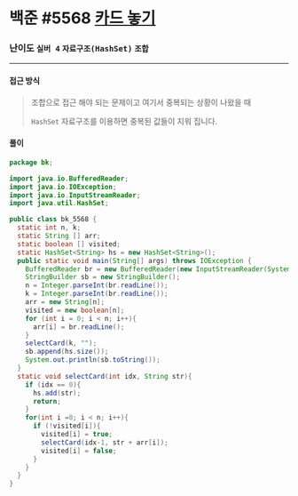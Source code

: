 # 백준 #5568 [카드 놓기](https://www.acmicpc.net/problem/5568)

### 난이도 `실버 4` `자료구조(HashSet)` `조합` 

---

#### 접근 방식

> 조합으로 접근 해야 되는 문제이고 여기서 중복되는 상황이 나왔을 때 
>
> `HashSet` 자료구조를 이용하면 중복된 값들이 지워 집니다.

#### 풀이

```java
package bk;

import java.io.BufferedReader;
import java.io.IOException;
import java.io.InputStreamReader;
import java.util.HashSet;

public class bk_5568 {
  static int n, k;
  static String [] arr;
  static boolean [] visited;
  static HashSet<String> hs = new HashSet<String>();
  public static void main(String[] args) throws IOException {
    BufferedReader br = new BufferedReader(new InputStreamReader(System.in ));
    StringBuilder sb = new StringBuilder();
    n = Integer.parseInt(br.readLine());
    k = Integer.parseInt(br.readLine());
    arr = new String[n];
    visited = new boolean[n];
    for (int i = 0; i < n; i++){
      arr[i] = br.readLine();
    }
    selectCard(k, "");
    sb.append(hs.size());
    System.out.println(sb.toString());
  }
  static void selectCard(int idx, String str){
    if (idx == 0){
      hs.add(str);
      return;
    }
    for(int i =0; i < n; i++){
      if (!visited[i]){
        visited[i] = true;
        selectCard(idx-1, str + arr[i]);
        visited[i] = false;
      }
    }
  }
}

```

